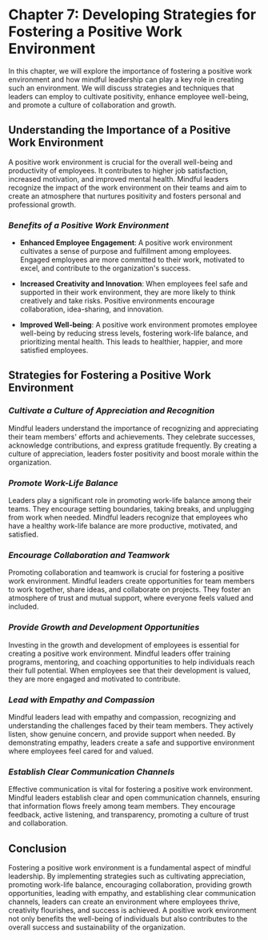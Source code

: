 Chapter 7: Developing Strategies for Fostering a Positive Work Environment
==========================================================================

In this chapter, we will explore the importance of fostering a positive work environment and how mindful leadership can play a key role in creating such an environment. We will discuss strategies and techniques that leaders can employ to cultivate positivity, enhance employee well-being, and promote a culture of collaboration and growth.

**Understanding the Importance of a Positive Work Environment**
---------------------------------------------------------------

A positive work environment is crucial for the overall well-being and productivity of employees. It contributes to higher job satisfaction, increased motivation, and improved mental health. Mindful leaders recognize the impact of the work environment on their teams and aim to create an atmosphere that nurtures positivity and fosters personal and professional growth.

### *Benefits of a Positive Work Environment*

* **Enhanced Employee Engagement**: A positive work environment cultivates a sense of purpose and fulfillment among employees. Engaged employees are more committed to their work, motivated to excel, and contribute to the organization's success.

* **Increased Creativity and Innovation**: When employees feel safe and supported in their work environment, they are more likely to think creatively and take risks. Positive environments encourage collaboration, idea-sharing, and innovation.

* **Improved Well-being**: A positive work environment promotes employee well-being by reducing stress levels, fostering work-life balance, and prioritizing mental health. This leads to healthier, happier, and more satisfied employees.

**Strategies for Fostering a Positive Work Environment**
--------------------------------------------------------

### *Cultivate a Culture of Appreciation and Recognition*

Mindful leaders understand the importance of recognizing and appreciating their team members' efforts and achievements. They celebrate successes, acknowledge contributions, and express gratitude frequently. By creating a culture of appreciation, leaders foster positivity and boost morale within the organization.

### *Promote Work-Life Balance*

Leaders play a significant role in promoting work-life balance among their teams. They encourage setting boundaries, taking breaks, and unplugging from work when needed. Mindful leaders recognize that employees who have a healthy work-life balance are more productive, motivated, and satisfied.

### *Encourage Collaboration and Teamwork*

Promoting collaboration and teamwork is crucial for fostering a positive work environment. Mindful leaders create opportunities for team members to work together, share ideas, and collaborate on projects. They foster an atmosphere of trust and mutual support, where everyone feels valued and included.

### *Provide Growth and Development Opportunities*

Investing in the growth and development of employees is essential for creating a positive work environment. Mindful leaders offer training programs, mentoring, and coaching opportunities to help individuals reach their full potential. When employees see that their development is valued, they are more engaged and motivated to contribute.

### *Lead with Empathy and Compassion*

Mindful leaders lead with empathy and compassion, recognizing and understanding the challenges faced by their team members. They actively listen, show genuine concern, and provide support when needed. By demonstrating empathy, leaders create a safe and supportive environment where employees feel cared for and valued.

### *Establish Clear Communication Channels*

Effective communication is vital for fostering a positive work environment. Mindful leaders establish clear and open communication channels, ensuring that information flows freely among team members. They encourage feedback, active listening, and transparency, promoting a culture of trust and collaboration.

**Conclusion**
--------------

Fostering a positive work environment is a fundamental aspect of mindful leadership. By implementing strategies such as cultivating appreciation, promoting work-life balance, encouraging collaboration, providing growth opportunities, leading with empathy, and establishing clear communication channels, leaders can create an environment where employees thrive, creativity flourishes, and success is achieved. A positive work environment not only benefits the well-being of individuals but also contributes to the overall success and sustainability of the organization.
